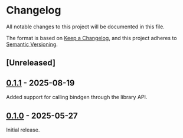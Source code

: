 # Changelog

All notable changes to this project will be documented in this file.

The format is based on [Keep a Changelog](https://keepachangelog.com/en/1.0.0/),
and this project adheres to [Semantic Versioning](https://semver.org/spec/v2.0.0.html).

## [Unreleased]

## [0.1.1](https://github.com/redbadger/crux/releases/tag/crux_cli-v0.1.1) - 2025-08-19

Added support for calling bindgen through the library API.

## [0.1.0](https://github.com/redbadger/crux/releases/tag/crux_cli-v0.1.0) - 2025-05-27

Initial release.
